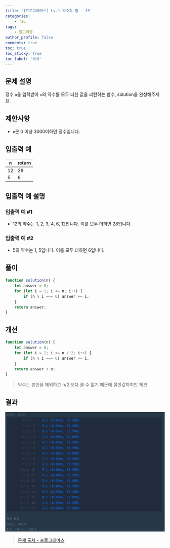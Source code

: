```yaml
---
title: '[프로그래머스] Lv.1 약수의 합 - JS'
categories:
    - TIL
tags:
    - 알고리즘
author_profile: false
comments: true
toc: true
toc_sticky: true
toc_label: '목차'
---
```


## 문제 설명
정수 `n`을 입력받아 `n`의 약수를 모두 더한 값을 리턴하는 함수, solution을 완성해주세요.

## 제한사항
* `n`은 0 이상 3000이하인 정수입니다.

## 입출력 예

| n  | return |
|----|--------|
| 12 | 28     |
| 5  | 6      |

## 입출력 예 설명
### 입출력 예 #1
* 12의 약수는 1, 2, 3, 4, 6, 12입니다. 이를 모두 더하면 28입니다.

### 입출력 예 #2
* 5의 약수는 1, 5입니다. 이를 모두 더하면 6입니다.

## 풀이
```javascript
function solution(n) {
    let answer = 0;
    for (let i = 1; i <= n; i++) {
        if (n % i === 0) answer += i;
    }
    return answer;
}
```

## 개선
```javascript
function solution(n) {
    let answer = 0;
    for (let i = 1; i <= n / 2; i++) {
        if (n % i === 0) answer += i;
    }
    return answer + n;
}
```
> 약수는 본인을 제외하고 n/2 보다 클 수 없기 때문에 절반값까지만 체크

## 결과
![result](/assets/images/2023/08-21/algorithm-03-result.png)

>[문제 출처 - 프로그래머스](https://school.programmers.co.kr/learn/courses/30/lessons/12928)